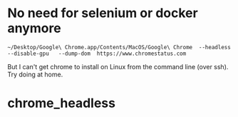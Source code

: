 # No need for selenium or docker anymore

```
~/Desktop/Google\ Chrome.app/Contents/MacOS/Google\ Chrome  --headless --disable-gpu   --dump-dom  https://www.chromestatus.com
```

But I can't get chrome to install on Linux from the command line (over ssh). Try doing at home.

# chrome_headless

